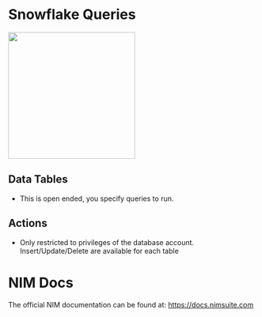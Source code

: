 # Snowflake Queries
<img src="https://github.com/Tools4ever-NIM/NIM-System-PowerShell-Snowflake/assets/24281600/7ae1ec17-5455-4ce4-922f-eebae9b9b62f" width="256px" />


## Data Tables
- This is open ended, you specify queries to run.


## Actions
- Only restricted to privileges of the database account. Insert/Update/Delete are available for each table


# NIM Docs
The official NIM documentation can be found at: https://docs.nimsuite.com


